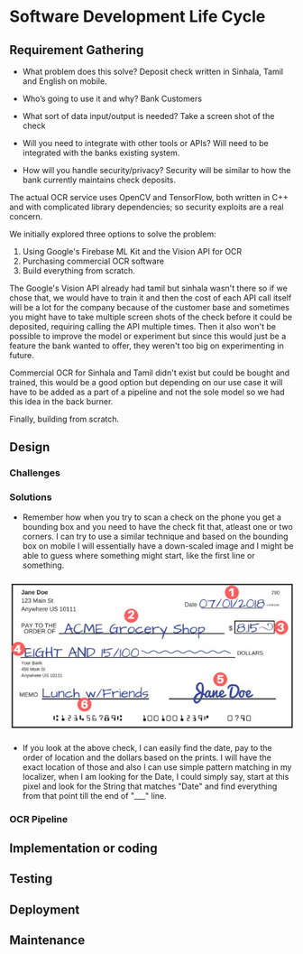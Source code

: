 <h1>Software Development Life Cycle</h1>



<h2>Requirement Gathering</h2>

- What problem does this solve?
Deposit check written in Sinhala, Tamil and English on mobile.

- Who’s going to use it and why?
Bank Customers

- What sort of data input/output is needed?
Take a screen shot of the check

- Will you need to integrate with other tools or APIs?
Will need to be integrated with the banks existing system.

- How will you handle security/privacy?
Security will be similar to how the bank currently maintains check deposits.

The actual OCR service uses OpenCV and TensorFlow, both written in C++ and with complicated library dependencies; so security exploits are a real concern.

We initially explored three options to solve the problem:
1. Using Google's Firebase ML Kit and the Vision API for OCR
2. Purchasing commercial OCR software
3. Build everything from scratch.

The Google's Vision API already had tamil but sinhala wasn't there so if we chose that, we would have to train it and then the cost of each API call itself will be a lot for the company because of the customer base and sometimes you might have to take multiple screen shots of the check before it could be deposited, requiring calling the API multiple times. Then it also won't be possible to improve the model or experiment but since this would just be a feature the bank wanted to offer, they weren't too big on experimenting in future.

Commercial OCR for Sinhala and Tamil didn't exist but could be bought and trained, this would be a good option but depending on our use case it will have to be added as a part of a pipeline and not the sole model so we had this idea in the back burner.

Finally, building from scratch.

<h2>Design</h2>






<h3>Challenges</h3>



<h3>Solutions</h3>

- Remember how when you try to scan a check on the phone you get a bounding box and you need to have the check fit that, atleast one or two corners. I can try to use a similar technique and based on the bounding box on mobile I will essentially have a down-scaled image and I might be able to guess where something might start, like the first line or something.

<img src="./images/sample_check.jpg">

- If you look at the above check, I can easily find the date, pay to the order of location and the dollars based on the prints. I will have the exact location of those and also I can use simple pattern matching in my localizer, when I am looking for the Date, I could simply say, start at this pixel and look for the String that matches "Date" and find everything from that point till the end of "___" line.



<h3>OCR Pipeline</h3>




<h2>Implementation or coding</h2>

<h2>Testing</h2>

<h2>Deployment</h2>

<h2>Maintenance</h2>
